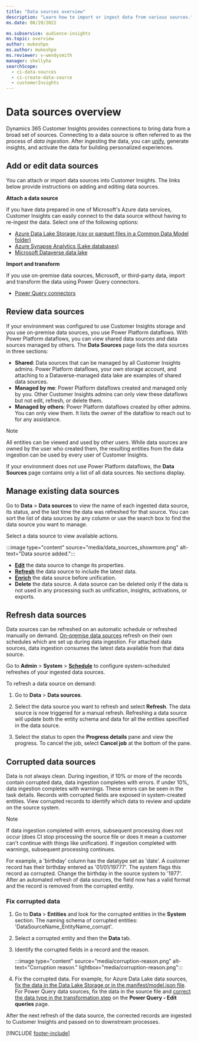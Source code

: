 ```yaml
---
title: "Data sources overview"
description: "Learn how to import or ingest data from various sources."
ms.date: 08/29/2022

ms.subservice: audience-insights
ms.topic: overview
author: mukeshpo
ms.author: mukeshpo
ms.reviewer: v-wendysmith
manager: shellyha
searchScope: 
  - ci-data-sources
  - ci-create-data-source
  - customerInsights
---
```


# Data sources overview

Dynamics 365 Customer Insights provides connections to bring data from a broad set of sources. Connecting to a data source is often referred to as the process of *data ingestion*. After ingesting the data, you can [unify](data-unification.md), generate insights, and activate the data for building personalized experiences.

## Add or edit data sources

You can attach or import data sources into Customer Insights. The links below provide instructions on adding and editing data sources.

**Attach a data source**

If you have data prepared in one of Microsoft's Azure data services, Customer Insights can easily connect to the data source without having to re-ingest the data. Select one of the following options:
- [Azure Data Lake Storage (csv or parquet files in a Common Data Model folder)](connect-common-data-model.md)
- [Azure Synapse Analytics (Lake databases)](connect-synapse.md)
- [Microsoft Dataverse data lake](connect-dataverse-managed-lake.md)

**Import and transform**

If you use on-premise data sources, Microsoft, or third-party data, import and transform the data using Power Query connectors.
- [Power Query connectors](connect-power-query.md)

## Review data sources

If your environment was configured to use Customer Insights storage and you use on-premise data sources, you use Power Platform dataflows. With Power Platform dataflows, you can view shared data sources and data sources managed by others. The **Data Sources** page lists the data sources in three sections:
- **Shared**: Data sources that can be managed by all Customer Insights admins. Power Platform dataflows, your own storage account, and attaching to a Dataverse-managed data lake are examples of shared data sources.
- **Managed by me**: Power Platform dataflows created and managed only by you. Other Customer Insights admins can only view these dataflows but not edit, refresh, or delete them.
- **Managed by others**: Power Platform dataflows created by other admins. You can only view them. It lists the owner of the dataflow to reach out to for any assistance.
> [!NOTE]
> All entities can be viewed and used by other users. While data sources are owned by the user who created them, the resulting entities from the data ingestion can be used by every user of Customer Insights.

If your environment does not use Power Platform dataflows, the **Data Sources** page contains only a list of all data sources. No sections display.

## Manage existing data sources

Go to **Data** > **Data sources** to view the name of each ingested data source, its status, and the last time the data was refreshed for that source. You can sort the list of data sources by any column or use the search box to find the data source you want to manage.

Select a data source to view available actions.

:::image type="content" source="media/data_sources_showmore.png" alt-text="Data source added.":::

- [**Edit**](#add-or-edit-data-sources) the data source to change its properties.
- [**Refresh**](#refresh-data-sources) the data source to include the latest data.
- [**Enrich**](data-sources-enrichment.md) the data source before unification.
- **Delete** the data source. A data source can be deleted only if the data is not used in any processing such as unification, insights, activations, or exports.

## Refresh data sources

Data sources can be refreshed on an automatic schedule or refreshed manually on demand. [On-premise data sources](connect-power-query.md#add-data-from-on-premises-data-sources) refresh on their own schedules which are set up during data ingestion. For attached data sources, data ingestion consumes the latest data available from that data source.

Go to **Admin** > **System** > [**Schedule**](schedule-refresh.md) to configure system-scheduled refreshes of your ingested data sources.

To refresh a data source on demand:

1. Go to **Data** > **Data sources**.

1. Select the data source you want to refresh and select **Refresh**. The data source is now triggered for a manual refresh. Refreshing a data source will update both the entity schema and data for all the entities specified in the data source.

1. Select the status to open the **Progress details** pane and view the progress. To cancel the job, select **Cancel job** at the bottom of the pane.

## Corrupted data sources

Data is not always clean. During ingestion, if 10% or more of the records contain corrupted data, data ingestion completes with errors. If under 10%, data ingestion completes with warnings. These errors can be seen in the task details. Records with corrupted fields are exposed in system-created entities. View corrupted records to identify which data to review and update on the source system.

> [!NOTE]
> If data ingestion completed with errors, subsequent processing does not occur (does CI stop processing the source file or does it mean a customer can't continue with things like unification). If ingestion completed with warnings, subsequent processing continues.

For example, a 'birthday' column has the datatype set as 'date'. A customer record has their birthday entered as '01/01/19777'. The system flags this record as corrupted. Change the birthday in the source system to '1977'. After an automated refresh of data sources, the field now has a valid format and the record is removed from the corrupted entity.

### Fix corrupted data

1. Go to **Data** > **Entities** and look for the corrupted entities in the **System** section. The naming schema of corrupted entities: 'DataSourceName_EntityName_corrupt'.

1. Select a corrupted entity and then the **Data** tab.

1. Identify the corrupted fields in a record and the reason. 

   :::image type="content" source="media/corruption-reason.png" alt-text="Corruption reason." lightbox="media/corruption-reason.png":::

1. Fix the corrupted data. For example, for Azure Data Lake data sources, [fix the data in the Data Lake Storage or in the manifest/model.json file](connect-common-data-model.md#common-reasons-for-ingestion-errors-or-corrupted-data). For Power Query data sources, fix the data in the source file and [correct the data type in the transformation step](connect-power-query.md#data-type-does-not-match-data) on the **Power Query - Edit queries** page.

After the next refresh of the data source, the corrected records are ingested to Customer Insights and passed on to downstream processes.

[!INCLUDE [footer-include](includes/footer-banner.md)]
